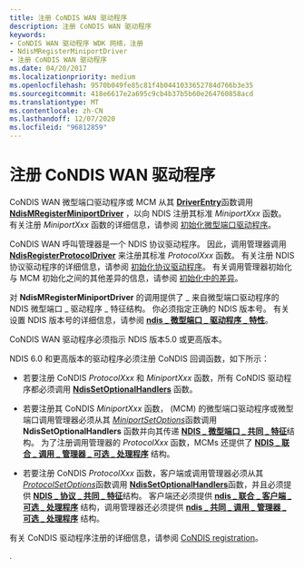 ```yaml
---
title: 注册 CoNDIS WAN 驱动程序
description: 注册 CoNDIS WAN 驱动程序
keywords:
- CoNDIS WAN 驱动程序 WDK 网络，注册
- NdisMRegisterMiniportDriver
- 注册 CoNDIS WAN 驱动程序
ms.date: 04/20/2017
ms.localizationpriority: medium
ms.openlocfilehash: 9570b049fe85c81f4b0441033652784d766b3e35
ms.sourcegitcommit: 418e6617e2a695c9cb4b37b5b60e264760858acd
ms.translationtype: MT
ms.contentlocale: zh-CN
ms.lasthandoff: 12/07/2020
ms.locfileid: "96812859"
---
```

# <a name="registering-condis-wan-drivers"></a>注册 CoNDIS WAN 驱动程序





CoNDIS WAN 微型端口驱动程序或 MCM 从其 [**DriverEntry**](/windows-hardware/drivers/ddi/wdm/nc-wdm-driver_initialize)函数调用 [**NdisMRegisterMiniportDriver**](/windows-hardware/drivers/ddi/ndis/nf-ndis-ndismregisterminiportdriver) ，以向 NDIS 注册其标准 *MiniportXxx* 函数。 有关注册 *MiniportXxx* 函数的详细信息，请参阅 [初始化微型端口驱动程序](initializing-a-miniport-driver.md)。

CoNDIS WAN 呼叫管理器是一个 NDIS 协议驱动程序。 因此，调用管理器调用 [**NdisRegisterProtocolDriver**](/windows-hardware/drivers/ddi/ndis/nf-ndis-ndisregisterprotocoldriver) 来注册其标准 *ProtocolXxx* 函数。 有关注册 NDIS 协议驱动程序的详细信息，请参阅 [初始化协议驱动程序](initializing-a-protocol-driver.md)。 有关调用管理器初始化与 MCM 初始化之间的其他差异的信息，请参阅 [初始化中的差异](differences-in-initialization.md)。

对 **NdisMRegisterMiniportDriver** 的调用提供了 \_ 来自微型端口驱动程序的 NDIS 微型端口 \_ 驱动程序 \_ 特征结构。 你必须指定正确的 NDIS 版本号。 有关设置 NDIS 版本号的详细信息，请参阅 [**ndis \_ 微型端口 \_ 驱动程序 \_ 特性**](/windows-hardware/drivers/ddi/ndis/ns-ndis-_ndis_miniport_driver_characteristics)。

CoNDIS WAN 驱动程序必须指示 NDIS 版本5.0 或更高版本。

NDIS 6.0 和更高版本的驱动程序必须注册 CoNDIS 回调函数，如下所示：

-   若要注册 CoNDIS *ProtocolXxx* 和 *MiniportXxx* 函数，所有 CoNDIS 驱动程序都必须调用 [**NdisSetOptionalHandlers**](/windows-hardware/drivers/ddi/ndis/nf-ndis-ndissetoptionalhandlers) 函数。

-   若要注册其 CoNDIS *MiniportXxx* 函数， (MCM) 的微型端口驱动程序或微型端口调用管理器必须从其 [*MiniportSetOptions*](/windows-hardware/drivers/ddi/ndis/nc-ndis-set_options)函数调用 **NdisSetOptionalHandlers** 函数并向其传递 [**NDIS \_ 微型端口 \_ 共同 \_ 特征**](/windows-hardware/drivers/ddi/ndis/ns-ndis-_ndis_miniport_co_characteristics)结构。 为了注册调用管理器的 *ProtocolXxx* 函数，MCMs 还提供了 [**NDIS \_ 联合 \_ 调用 \_ 管理器 \_ 可选 \_ 处理程序**](/windows-hardware/drivers/ddi/ndis/ns-ndis-_ndis_co_call_manager_optional_handlers) 结构。

-   若要注册 CoNDIS *ProtocolXxx* 函数，客户端或调用管理器必须从其 [*ProtocolSetOptions*](/windows-hardware/drivers/ddi/ndis/nc-ndis-set_options)函数调用 [**NdisSetOptionalHandlers**](/windows-hardware/drivers/ddi/ndis/nf-ndis-ndissetoptionalhandlers)函数，并且必须提供 [**NDIS \_ 协议 \_ 共同 \_ 特征**](/windows-hardware/drivers/ddi/ndis/ns-ndis-_ndis_protocol_co_characteristics)结构。 客户端还必须提供 [**ndis \_ 联合 \_ 客户端 \_ 可选 \_ 处理程序**](/windows-hardware/drivers/ddi/ndis/ns-ndis-_ndis_co_client_optional_handlers) 结构，调用管理器还必须提供 [**ndis \_ 共同 \_ 调用 \_ 管理器 \_ 可选 \_ 处理程序**](/windows-hardware/drivers/ddi/ndis/ns-ndis-_ndis_co_call_manager_optional_handlers) 结构。

有关 CoNDIS 驱动程序注册的详细信息，请参阅 [CoNDIS registration](condis-miniport-driver-registration.md)。

.

 

